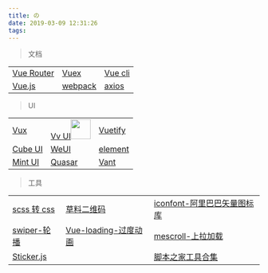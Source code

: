```yaml
---
title: の
date: 2019-03-09 12:31:26
tags:
---
```



> 文档

<table>
  <tr>
    <td><a href="https://router.vuejs.org/zh/" target="_blank">Vue Router</a></td>
    <td><a href="https://vuex.vuejs.org/zh/" target="_blank">Vuex</a></td>
    <td><a href="https://cli.vuejs.org/zh/" target="_blank">Vue cli</a></td>
  </tr>
  <tr>
    <td><a href="https://cn.vuejs.org/" target="_blank">Vue.js</a></td>
    <td><a href="https://webpack.docschina.org/concepts/" target="_blank">webpack</a></td>
    <td><a href="https://www.jianshu.com/p/7a9fbcbb1114" target="_blank">axios</a></td>
  </tr>
</table>

> UI

<table>
  <tr>
    <td>
      <a href="https://doc.vux.li/zh-CN/" target="_blank">Vux</a>
    </td>
    <td>
      <a href="https://vv-ui.github.io/VV-UI/#/giud" target="_blank">Vv UI<img src="https://vv-ui.github.io/VV-UI/static/img/banner.26ba0a2.png" width="40px" height="40px"/>
      </a>
    </td>
    <td>
      <a href="https://vuetifyjs.com/zh-Hans/framework/display" target="_blank">Vuetify</a>
    </td>
  </tr>
  <tr>
    <td>
      <a href="https://didi.github.io/cube-ui/#/zh-CN" target="_blank">Cube UI</a>
    </td>
    <td> 
      <a href="https://weui.io/" target="_blank">WeUI</a></td>
    <td>
      <a href="http://element-cn.eleme.io/#/zh-CN" target="_blank">element</a>
    </td>
  </tr>
  <tr>
    <td>
      <a href="http://mint-ui.github.io/#!/zh-cn" target="_blank">Mint UI</a>
    </td>
    <td>
      <a href="http://www.quasarchs.com/guide/index.html" target="_blank">Quasar</a>
    </td>
    <td>
      <a href="https://youzan.github.io/vant/#/zh-CN/intro" target="_blank">Vant</a>
    </td>
  </tr>
</table>

> 工具

<table>
  <tr>
    <td>
      <a href="https://www.sassmeister.com/" target="_blank">scss 转 css</a>
    </td>
    <td>
      <a href="https://cli.im/" target="_blank">草料二维码</a>
    </td>
    <td>
      <a href="https://www.iconfont.cn/?spm=a313x.7781069.1998910419.d4d0a486a" target="_blank">iconfont-阿里巴巴矢量图标库</a>
    </td>
  </tr>
  <tr>
    <td>
      <a href="https://www.swiper.com.cn/" target="_blank">swiper-轮播</a>
    </td>
    <td>
      <a href="https://nguyenvanduocit.github.io/vue-loading-spinner/" target="_blank">Vue-loading-过度动画</a>
    </td>
    <td>
      <a href="http://www.mescroll.com/api.html" target="_blank">mescroll-上拉加载</a>
    </td>
  </tr>
  <tr>
    <td>
      <a href="http://stickerjs.cmiscm.com/" target="_blank">Sticker.js</a>
    </td>
    <td>
    </td>
    <td>
      <a href="http://tools.jb51.net/" target="_blank">脚本之家工具合集</a>
    </td>
  </tr>
</table>


<style type="text/css">img {border: none}</style>
